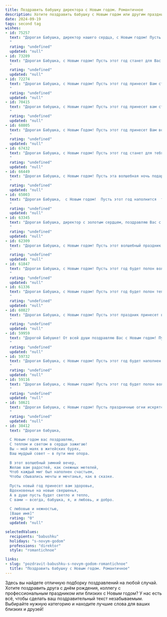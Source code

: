 ```yaml
---
title: Поздравить бабушку директора с Новым годом. Романтичное
description: Хотите поздравить бабушку с Новым годом или другим праздником? Наш ИИ создаст незабываемое поздравление, а вы обязательно выделитесь среди других.  
date: 2024-09-19
tags: second tag
wishes:
- id: 75257
  text: "Дорогая Бабушка, директор нашего сердца, с Новым годом! Пусть этот год принесет Вам теплоту семейного очага, радость от встреч с близкими и исполнение самых заветных желаний. Желаю Вам здоровья, счастья и неиссякаемой энергии, чтобы и дальше руководить нашей жизнью с такой же мудростью и любовью.
  "
  rating: "undefined"
  updated: "null"
- id: 73289
  text: "Дорогая Бабушка, с Новым годом! Пусть этот год станет для Вас сказкой, полной волшебства, любви и радости. Пусть каждый день будет наполнен светом, теплом и счастьем, как праздничный вечер.  Пусть Ваш директорский талант приносит новые успехи, а  Ваша мудрость и доброта всегда будут рядом с нами.
  "
  rating: "undefined"
  updated: "null"
- id: 72274
  text: "Дорогая Бабушка, с Новым годом! Пусть этот год принесет Вам столько же тепла и радости, сколько Вы дарите всем вокруг своим директорским талантом и добрым сердцем. Пусть он будет щедрым на счастливые мгновения, яркие эмоции и крепкое здоровье. С Новым годом!
  "
  rating: "undefined"
  updated: "null"
- id: 70415
  text: "Дорогая бабушка, с Новым годом! Пусть этот год принесет вам столько же тепла и света, сколько вы дарите нам своим добрым сердцем. Пусть ваши глаза сияют от радости, а душа  полна  любви и  счастья.  Пусть ваш директорский талант  помогает  строить  новые  планы  и  мечты.  С  Новым годом!
  "
  rating: "undefined"
  updated: "null"
- id: 68805
  text: "Дорогая Бабушка, с Новым Годом! Пусть этот год принесет Вам волшебство, как в сказке, и исполнит все Ваши сокровенные желания. Пусть рядом всегда будут любящие сердца, а в глазах искрится радость. С Новым Годом,  наша драгоценная Директор!
  "
  rating: "undefined"
  updated: "null"
- id: 67432
  text: "Дорогая Бабушка, с Новым годом! Пусть этот год станет для тебя сказкой, полной волшебства, радости и душевного тепла. Пусть в твоей жизни, как в зимнем лесу, всегда будут яркие огни, а твой дом согреет любовь родных и близких. Желаю тебе крепкого здоровья, неиссякаемой энергии и бесконечного счастья. Пусть твой талант руководителя приносит тебе только удовлетворение и успех, а твои мечты обязательно сбудутся в Новом году!
  "
  rating: "undefined"
  updated: "null"
- id: 66449
  text: "Дорогая Бабушка, с Новым годом! Пусть эта волшебная ночь подарит Вам тепло и уют, а весь грядущий год будет полон ярких моментов, как праздничные огни на елочке. Пусть Ваша директорская мудрость и опыт продолжают вдохновлять всех вокруг, а сердце всегда будет согрето любовью близких. Счастья Вам, здоровья и всех благ!
  "
  rating: "undefined"
  updated: "null"
- id: 65003
  text: "Дорогая Бабушка,  с Новым годом!  Пусть этот год наполнится  теплотой,  радостью  и  искренней  любовью.  Пусть  Ваша  мудрость  и  опыт  станут  проводниками  к  счастью  и  успеху.  Желаю  Вам  крепкого  здоровья,  ярких  моментов  и  спокойствия  в  душе.  Пусть  Ваша  жизнь  будет  такой же  красивой  и  прекрасной,  как  зимний  вечер,  освещенный  и  волшебный.
  "
  rating: "undefined"
  updated: "null"
- id: 63345
  text: "Дорогая Бабушка, директор с золотым сердцем, поздравляю Вас с Новым годом! Пусть Новый год принесёт Вам теплоту домашнего очага, яркие моменты счастья и исполнение всех заветных желаний. Пусть каждый день Вашей жизни будет полон любви, добра и радости.
  "
  rating: "undefined"
  updated: "null"
- id: 62309
  text: "Дорогая Бабушка, с Новым годом! Пусть этот волшебный праздник принесет в твою жизнь столько же тепла и светлой радости, сколько ты даешь нам своим заботливым сердцем. Пусть новый год будет полон счастливых моментов, ярких впечатлений и, конечно же, крепкого здоровья!
  "
  rating: "undefined"
  updated: "null"
- id: 61847
  text: "Дорогая Бабушка, с Новым годом! Пусть этот год будет полон волшебства, любви и радости, как сказочная зимняя ночь. Пусть тепло и уют царят в твоем доме, а каждый день приносит новые счастливые моменты. Желаю тебе крепкого здоровья, оптимизма и исполнения всех желаний!  🎉✨💋
  "
  rating: "undefined"
  updated: "null"
- id: 61336
  text: "Дорогая Бабушка, с Новым годом! Пусть этот год будет полон тепла, любви и радости, как чудесный зимний вечер, когда искрящийся снег падает на землю, а в домах зажигаются огни.  Пусть каждый день вашего директорского года будет наполнен вдохновением, успехами и добрыми делами.
  "
  rating: "undefined"
  updated: "null"
- id: 60827
  text: "Дорогая Бабушка, с Новым годом! Пусть этот праздник принесет в твою жизнь волшебство и свет. Пусть каждый день будет наполнен любовью и заботой, а улыбка не сходит с твоего лица. Счастья, здоровья и  всего самого доброго тебе в Новом году!
  "
  rating: "undefined"
  updated: "null"
- id: 59959
  text: "Дорогой Бабушке! От всей души поздравляю Вас с Новым годом! Пусть этот год принесет Вам здоровье, благополучие и множество счастливых моментов, как директор, так и просто как любимая бабушка нашей большой семьи. Пусть праздничные огни искрятся в Ваших глазах, а каждый день будет наполнен любовью, радостью и теплом!
  "
  rating: "undefined"
  updated: "null"
- id: 59732
  text: "Дорогая Бабушка, с Новым годом! Пусть этот год будет наполнен волшебством, радостью и теплом, как праздничная елка, а новые начинания будут успешными, словно Ваш блестящий директорский опыт.
  "
  rating: "undefined"
  updated: "null"
- id: 59116
  text: "Дорогая Бабушка, с Новым годом! Пусть этот год будет полон волшебных мгновений, как мерцающие снежинки в зимнем лесу, а Ваше сердце согревает любовь и забота близких. Пусть каждый день будет наполнен счастьем, как звёздное небо, и пусть все Ваши мечты сбудутся, словно чудеса под бой курантов. С Новым годом, наша дорогая  Директор!
  "
  rating: "undefined"
  updated: "null"
- id: 58621
  text: "Дорогая Бабушка, с Новым годом! Пусть праздничные огни искрятся в твоих глазах, а сердце наполнится теплом и любовью. Пусть новый год принесет тебе здоровье, счастье и радость, а  твоя мудрость и опыт будут путеводной звездой для всех нас.
  "
  rating: "undefined"
  updated: "null"
- id: 38412
  text: "Дорогая бабушка,
  
  С Новым годом вас поздравляю,
  С теплом и светом в сердце зажигаю!
  Вы — мой маяк в житейских бурях,
  Ваш мудрый совет — в пути мне опора.
  
  В этот волшебный зимний вечер,
  Желаю вам радостей, как снежных метелей,
  Чтоб каждый миг был наполнен счастьем,
  Чтобы сбывались мечты и мечтанья, как в сказке.
  
  Пусть новый год принесет вам здоровье,
  Вдохновенье на новые свершенья,
  А в душе пусть будет светло и тепло,
  С вами — всегда, бабушка, я, и любовь, и добро.
  
  С любовью и нежностью,
  [Ваше имя]"
  rating: "0"
  updated: "null"

selectedValues:
  recipients: "babushku"
  holidays: "s-novym-godom"
  professions: "direktor"
  style: "romantichnoe"

links:
- slug: "pozdravit-babushku-s-novym-godom-romantichnoe"
  title: "Поздравить бабушку с Новым годом. Романтичное"
---
```


Здесь вы найдете отличную подборку поздравлений на любой случай. 
Хотите поздравить друга с днём рождения, коллегу с профессиональным праздником или близких с Новым годом? У нас есть всё, чтобы сделать ваш поздравительный текст незабываемым. Выбирайте нужную категорию и находите лучшие слова для ваших близких и друзей!
